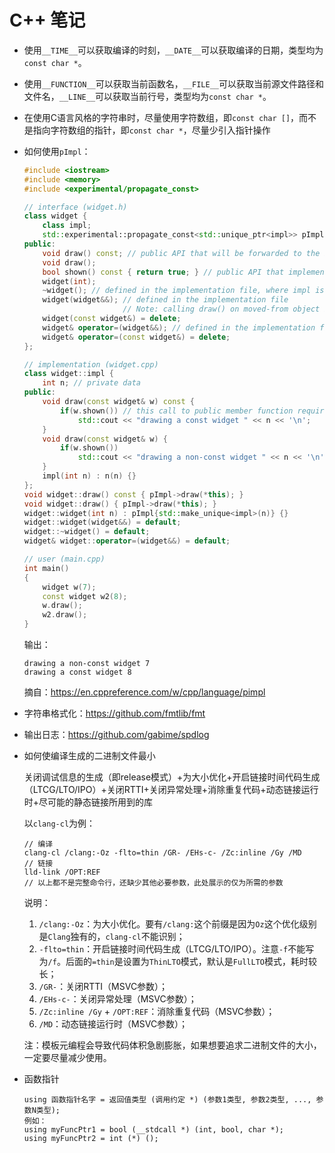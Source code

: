 # C++ 笔记

- 使用`__TIME__`可以获取编译的时刻，`__DATE__`可以获取编译的日期，类型均为`const char *`。
- 使用`__FUNCTION__`可以获取当前函数名，`__FILE__`可以获取当前源文件路径和文件名，`__LINE__`可以获取当前行号，类型均为`const char *`。
- 在使用C语言风格的字符串时，尽量使用字符数组，即`const char []`，而不是指向字符数组的指针，即`const char *`，尽量少引入指针操作
- 如何使用`pImpl`：

  ```cpp
  #include <iostream>
  #include <memory>
  #include <experimental/propagate_const>

  // interface (widget.h)
  class widget {
      class impl;
      std::experimental::propagate_const<std::unique_ptr<impl>> pImpl;
  public:
      void draw() const; // public API that will be forwarded to the implementation
      void draw();
      bool shown() const { return true; } // public API that implementation has to call
      widget(int);
      ~widget(); // defined in the implementation file, where impl is a complete type
      widget(widget&&); // defined in the implementation file
                        // Note: calling draw() on moved-from object is UB
      widget(const widget&) = delete;
      widget& operator=(widget&&); // defined in the implementation file
      widget& operator=(const widget&) = delete;
  };

  // implementation (widget.cpp)
  class widget::impl {
      int n; // private data
  public:
      void draw(const widget& w) const {
          if(w.shown()) // this call to public member function requires the back-reference
              std::cout << "drawing a const widget " << n << '\n';
      }
      void draw(const widget& w) {
          if(w.shown())
              std::cout << "drawing a non-const widget " << n << '\n';
      }
      impl(int n) : n(n) {}
  };
  void widget::draw() const { pImpl->draw(*this); }
  void widget::draw() { pImpl->draw(*this); }
  widget::widget(int n) : pImpl{std::make_unique<impl>(n)} {}
  widget::widget(widget&&) = default;
  widget::~widget() = default;
  widget& widget::operator=(widget&&) = default;

  // user (main.cpp)
  int main()
  {
      widget w(7);
      const widget w2(8);
      w.draw();
      w2.draw();
  }
  ```

  输出：

  ```text
  drawing a non-const widget 7
  drawing a const widget 8
  ```

  摘自：<https://en.cppreference.com/w/cpp/language/pimpl>
- 字符串格式化：<https://github.com/fmtlib/fmt>
- 输出日志：<https://github.com/gabime/spdlog>
- 如何使编译生成的二进制文件最小

  关闭调试信息的生成（即release模式）+为大小优化+开启链接时间代码生成（LTCG/LTO/IPO）+关闭RTTI+关闭异常处理+消除重复代码+动态链接运行时+尽可能的静态链接所用到的库

  以`clang-cl`为例：

  ```text
  // 编译
  clang-cl /clang:-Oz -flto=thin /GR- /EHs-c- /Zc:inline /Gy /MD
  // 链接
  lld-link /OPT:REF
  // 以上都不是完整命令行，还缺少其他必要参数，此处展示的仅为所需的参数
  ```

  说明：
    1. `/clang:-Oz`：为大小优化。要有`/clang:`这个前缀是因为`Oz`这个优化级别是`Clang`独有的，`clang-cl`不能识别；
    2. `-flto=thin`：开启链接时间代码生成（LTCG/LTO/IPO）。注意`-f`不能写为`/f`。后面的`=thin`是设置为`ThinLTO`模式，默认是`FullLTO`模式，耗时较长；
    3. `/GR-`：关闭RTTI（MSVC参数）；
    4. `/EHs-c-`：关闭异常处理（MSVC参数）；
    5. `/Zc:inline /Gy` + `/OPT:REF`：消除重复代码（MSVC参数）；
    6. `/MD`：动态链接运行时（MSVC参数）；

  注：模板元编程会导致代码体积急剧膨胀，如果想要追求二进制文件的大小，一定要尽量减少使用。
- 函数指针

  ```text
  using 函数指针名字 = 返回值类型 (调用约定 *) (参数1类型, 参数2类型, ..., 参数N类型);
  例如：
  using myFuncPtr1 = bool (__stdcall *) (int, bool, char *);
  using myFuncPtr2 = int (*) ();
  ```
